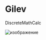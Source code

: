# Gilev
DiscreteMathCalc

![изображение](https://user-images.githubusercontent.com/112784018/211545370-b1dd2700-3acb-4058-8320-87b8c461d4d8.png)


